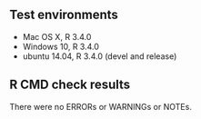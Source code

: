 ## Test environments
* Mac OS X, R 3.4.0
* Windows 10, R 3.4.0
* ubuntu 14.04, R 3.4.0 (devel and release)

## R CMD check results
There were no ERRORs or WARNINGs or NOTEs. 


